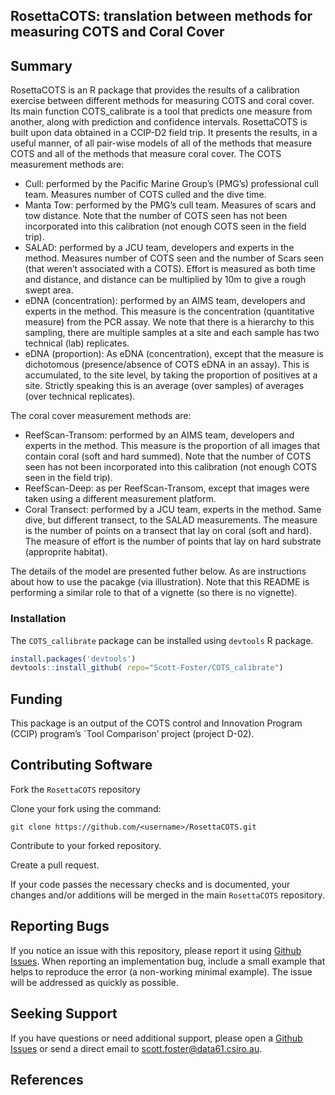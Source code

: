 
## RosettaCOTS: translation between methods for measuring COTS and Coral Cover

## Summary

RosettaCOTS is an R package that provides the results of a calibration
exercise between different methods for measuring COTS and coral cover.
Its main function COTS_calibrate is a tool that predicts one measure
from another, along with prediction and confidence intervals.
RosettaCOTS is built upon data obtained in a CCIP-D2 field trip. It
presents the results, in a useful manner, of all pair-wise models of all
of the methods that measure COTS and all of the methods that measure
coral cover. The COTS measurement methods are:

- Cull: performed by the Pacific Marine Group’s (PMG’s) professional
  cull team. Measures number of COTS culled and the dive time.
- Manta Tow: performed by the PMG’s cull team. Measures of scars and tow
  distance. Note that the number of COTS seen has not been incorporated
  into this calibration (not enough COTS seen in the field trip).
- SALAD: performed by a JCU team, developers and experts in the method.
  Measures number of COTS seen and the number of Scars seen (that
  weren’t associated with a COTS). Effort is measured as both time and
  distance, and distance can be multiplied by 10m to give a rough swept
  area.
- eDNA (concentration): performed by an AIMS team, developers and
  experts in the method. This measure is the concentration (quantitative
  measure) from the PCR assay. We note that there is a hierarchy to this
  sampling, there are multiple samples at a site and each sample has two
  technical (lab) replicates.
- eDNA (proportion): As eDNA (concentration), except that the measure is
  dichotomous (presence/absence of COTS eDNA in an assay). This is
  accumulated, to the site level, by taking the proportion of positives
  at a site. Strictly speaking this is an average (over samples) of
  averages (over technical replicates).

The coral cover measurement methods are:

- ReefScan-Transom: performed by an AIMS team, developers and experts in
  the method. This measure is the proportion of all images that contain
  coral (soft and hard summed). Note that the number of COTS seen has
  not been incorporated into this calibration (not enough COTS seen in
  the field trip).
- ReefScan-Deep: as per ReefScan-Transom, except that images were taken
  using a different measurement platform.
- Coral Transect: performed by a JCU team, experts in the method. Same
  dive, but different transect, to the SALAD measurements. The measure
  is the number of points on a transect that lay on coral (soft and
  hard). The measure of effort is the number of points that lay on hard
  substrate (approprite habitat).

The details of the model are presented futher below. As are instructions
about how to use the pacakge (via illustration). Note that this README
is performing a similar role to that of a vignette (so there is no
vignette).

### Installation

The `COTS_callibrate` package can be installed using `devtools` R
package.

``` r
install.packages('devtools')
devtools::install_github( repo="Scott-Foster/COTS_calibrate")
```

## Funding

This package is an output of the COTS control and Innovation Program
(CCIP) program’s \`Tool Comparison’ project (project D-02).

## Contributing Software

Fork the `RosettaCOTS` repository

Clone your fork using the command:

`git clone https://github.com/<username>/RosettaCOTS.git`

Contribute to your forked repository.

Create a pull request.

If your code passes the necessary checks and is documented, your changes
and/or additions will be merged in the main `RosettaCOTS` repository.

## Reporting Bugs

If you notice an issue with this repository, please report it using
[Github Issues](https://github.com/Scott-Foster/RosettaCOTS/issues).
When reporting an implementation bug, include a small example that helps
to reproduce the error (a non-working minimal example). The issue will
be addressed as quickly as possible.

## Seeking Support

If you have questions or need additional support, please open a [Github
Issues](https://github.com/Scott-Foster/RosettaCOTS/issues) or send a
direct email to <scott.foster@data61.csiro.au>.

## References
